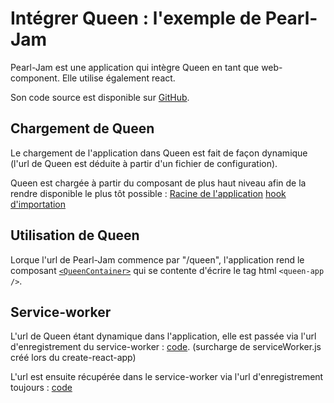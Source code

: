 # Intégrer Queen : l'exemple de Pearl-Jam

Pearl-Jam est une application qui intègre Queen en tant que web-component. Elle utilise également react.

Son code source est disponible sur [GitHub](https://github.com/InseeFr/Pearl-Jam).

## Chargement de Queen

Le chargement de l'application dans Queen est fait de façon dynamique (l'url de Queen est déduite à partir d'un fichier de configuration).

Queen est chargée à partir du composant de plus haut niveau afin de la rendre disponible le plus tôt possible :
[Racine de l'application](https://github.com/InseeFr/Pearl-Jam/blob/master/src/App.js)
[hook d'importation](https://github.com/InseeFr/Pearl-Jam/blob/master/src/common-tools/hooks/useQueenFromConfig.js)

## Utilisation de Queen

Lorque l'url de Pearl-Jam commence par "/queen", l'application rend le composant [`<QueenContainer>`](https://github.com/InseeFr/Pearl-Jam/blob/master/src/components/panel-body/queen-container/component.js#L5) qui se contente d'écrire le tag html `<queen-app />`.

## Service-worker

L'url de Queen étant dynamique dans l'application, elle est passée via l'url d'enregistrement du service-worker : [code](https://github.com/InseeFr/Pearl-Jam/blob/master/src/serviceWorker.js#L33). (surcharge de serviceWorker.js créé lors du create-react-app)

L'url est ensuite récupérée dans le service-worker via l'url d'enregistrement toujours : [code](https://github.com/InseeFr/Pearl-Jam/blob/master/src/service-worker-custom.js#L1)
